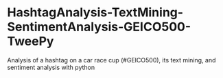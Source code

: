 # HashtagAnalysis-TextMining-SentimentAnalysis-GEICO500-TweePy
Analysis of a hashtag on a car race cup (#GEICO500), its text mining, and sentiment analysis with python
